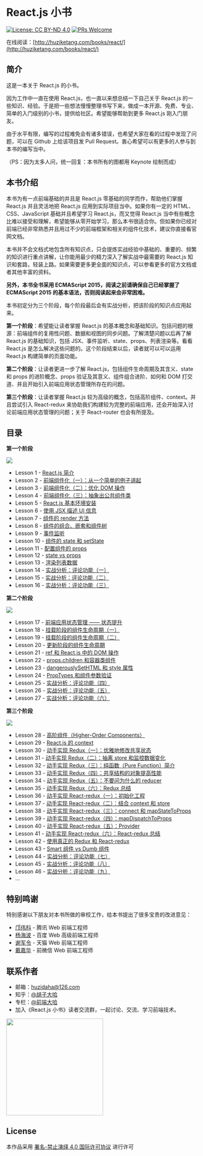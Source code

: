 # React.js 小书
[![License: CC BY-ND 4.0](https://img.shields.io/badge/License-CC%20BY--ND%204.0-blue.svg)](https://creativecommons.org/licenses/by-nd/4.0/legalcode)
[![PRs Welcome](https://img.shields.io/badge/PRs-welcome-brightgreen.svg)](CONTRIBUTING.md)

在线阅读：[http://huziketang.com/books/react/](http://huziketang.com/books/react/)

## 简介
这是一本关于 React.js 的小书。

因为工作中一直在使用 React.js，也一直以来想总结一下自己关于 React.js 的一些知识、经验。于是把一些想法慢慢整理书写下来，做成一本开源、免费、专业、简单的入门级别的小书，提供给社区。希望能够帮助到更多 React.js 刚入门朋友。

由于水平有限，编写的过程难免会有诸多错误，也希望大家在看的过程中发现了问题，可以在 Github 上给该项目发 Pull Request。衷心希望可以有更多的人参与到本书的编写当中。

（PS：因为太多人问，统一回复：本书所有的图都用 Keynote 绘制而成）

## 本书介绍

本书为有一点前端基础的并且是 React.js 零基础的同学而作，帮助他们掌握 React.js 并且灵活地把 React.js 应用到实际项目当中。如果你有一定的 HTML、CSS、JavaScript 基础并且希望学习 React.js，而又觉得 React.js 当中有些概念比难以接受和理解，希望能够从零开始学习，那么本书很适合你。但如果你已经对前端已经非常熟悉并且用过不少的前端框架和相关的组件化技术，建议你直接看官网文档。

本书并不会文档式地包含所有知识点，只会提炼实战经验中基础的、重要的、频繁的知识进行重点讲解，让你能用最少的精力深入了解实战中最需要的 React.js 知识和套路，轻装上路。如果需要更多更全面的知识点，可以参看更多的官方文档或者其他丰富的资料。

**另外，本书全书采用 ECMAScript 2015，阅读之前请确保自己已经掌握了 ECMAScript 2015 的基本语法，否则阅读起来会非常困难。**

本书初定分为三个阶段，每个阶段最后会有实战分析，把该阶段的知识点应用起来。

**第一个阶段**：希望能让读者掌握 React.js 的基本概念和基础知识。包括问题的根源：前端组件的复用性问题、数据和视图的同步问题。了解清楚问题以后再了解 React.js 的基础知识，包括 JSX、事件监听、state、props、列表渲染等。看看 React.js 是怎么解决这些问题的。这个阶段结束以后，读者就可以可以运用 React.js 构建简单的页面功能。

**第二个阶段**：让读者更进一步了解 React.js，包括组件生命周期及其含义、state 和 props 的进阶概念、props 验证及其意义、组件组合进阶、如何和 DOM 打交道、并且开始引入前端应用状态管理所存在的问题。

**第三个阶段**：让读者掌握 React.js 较为高级的概念，包括高阶组件、context。并且尝试引入 React-redux 来协助我们构建较为完整的前端应用，还会开始深入讨论前端应用状态管理的问题；关于 React-router 也会有所提及。

## 目录

**第一个阶段**

![](https://img.shields.io/badge/已完成-100%25-brightgreen.svg)

* Lesson 1 - [React.js 简介](http://huziketang.com/books/react/lesson1)
* Lesson 2 - [前端组件化（一）：从一个简单的例子讲起](http://huziketang.com/books/react/lesson2)
* Lesson 3 - [前端组件化（二）：优化 DOM 操作](http://huziketang.com/books/react/lesson3)
* Lesson 4 - [前端组件化（三）：抽象出公共组件类](http://huziketang.com/books/react/lesson4)
* Lesson 5 - [React.js 基本环境安装](http://huziketang.com/books/react/lesson5)
* Lesson 6 - [使用 JSX 描述 UI 信息](http://huziketang.com/books/react/lesson6)
* Lesson 7 - [组件的 render 方法](http://huziketang.com/books/react/lesson7)
* Lesson 8 - [组件的组合、嵌套和组件树](http://huziketang.com/books/react/lesson8)
* Lesson 9 - [事件监听](http://huziketang.com/books/react/lesson9)
* Lesson 10 - [组件的 state 和 setState](http://huziketang.com/books/react/lesson10)
* Lesson 11 - [配置组件的 props](http://huziketang.com/books/react/lesson11)
* Lesson 12 - [state vs props](http://huziketang.com/books/react/lesson12)
* Lesson 13 - [渲染列表数据](http://huziketang.com/books/react/lesson13)
* Lesson 14 - [实战分析：评论功能（一）](http://huziketang.com/books/react/lesson14)
* Lesson 15 - [实战分析：评论功能（二）](http://huziketang.com/books/react/lesson15)
* Lesson 16 - [实战分析：评论功能（三）](http://huziketang.com/books/react/lesson16)

**第二个阶段**

![](https://img.shields.io/badge/已完成-100%25-brightgreen.svg)

* Lesson 17 - [前端应用状态管理 —— 状态提升](http://huziketang.com/books/react/lesson17)
* Lesson 18 - [挂载阶段的组件生命周期（一）](http://huziketang.com/books/react/lesson18)
* Lesson 19 - [挂载阶段的组件生命周期（二）](http://huziketang.com/books/react/lesson19)
* Lesson 20 - [更新阶段的组件生命周期](http://huziketang.com/books/react/lesson20)
* Lesson 21 - [ref 和 React.js 中的 DOM 操作](http://huziketang.com/books/react/lesson21)
* Lesson 22 - [props.children 和容器类组件](http://huziketang.com/books/react/lesson22)
* Lesson 23 - [dangerouslySetHTML 和 style 属性](http://huziketang.com/books/react/lesson23)
* Lesson 24 - [PropTypes 和组件参数验证](http://huziketang.com/books/react/lesson24)
* Lesson 25 - [实战分析：评论功能（四）](http://huziketang.com/books/react/lesson25)
* Lesson 26 - [实战分析：评论功能（五）](http://huziketang.com/books/react/lesson26)
* Lesson 27 - [实战分析：评论功能（六）](http://huziketang.com/books/react/lesson27)

**第三个阶段**

![](https://img.shields.io/badge/已完成-90%25-brightgreen.svg)

* Lesson 28 - [高阶组件（Higher-Order Components）](http://huziketang.com/books/react/lesson28)
* Lesson 29 - [React.js 的 context](http://huziketang.com/books/react/lesson29)
* Lesson 30 - [动手实现 Redux（一）：优雅地修改共享状态](http://huziketang.com/books/react/lesson30)
* Lesson 31 - [动手实现 Redux（二）：抽离 store 和监控数据变化](http://huziketang.com/books/react/lesson31)
* Lesson 32 - [动手实现 Redux（三）：纯函数（Pure Function）简介](http://huziketang.com/books/react/lesson32)
* Lesson 33 - [动手实现 Redux（四）：共享结构的对象提高性能](http://huziketang.com/books/react/lesson33)
* Lesson 34 - [动手实现 Redux（五）：不要问为什么的 reducer](http://huziketang.com/books/react/lesson34)
* Lesson 35 - [动手实现 Redux（六）：Redux 总结](http://huziketang.com/books/react/lesson35)
* Lesson 36 - [动手实现 React-redux（一）：初始化工程](http://huziketang.com/books/react/lesson36)
* Lesson 37 - [动手实现 React-redux（二）：结合 context 和 store](http://huziketang.com/books/react/lesson37)
* Lesson 38 - [动手实现 React-redux（三）：connect 和 mapStateToProps](http://huziketang.com/books/react/lesson38)
* Lesson 39 - [动手实现 React-redux（四）：mapDispatchToProps](http://huziketang.com/books/react/lesson39)
* Lesson 40 - [动手实现 React-redux（五）：Provider](http://huziketang.com/books/react/lesson40)
* Lesson 41 - [动手实现 React-redux（六）：React-redux 总结](http://huziketang.com/books/react/lesson41)
* Lesson 42 - [使用真正的 Redux 和 React-redux](http://huziketang.com/books/react/lesson42)
* Lesson 43 - [Smart 组件 vs Dumb 组件](http://huziketang.com/books/react/lesson43)
* Lesson 44 - [实战分析：评论功能（七）](http://huziketang.com/books/react/lesson44)
* Lesson 45 - [实战分析：评论功能（八）](http://huziketang.com/books/react/lesson45)
* Lesson 46 - [实战分析：评论功能（九）](http://huziketang.com/books/react/lesson46)
* ...

## 特别鸣谢

特别感谢以下朋友对本书所做的审校工作，给本书提出了很多宝贵的改进意见：

* [邝伟科](https://github.com/kuangwk/) - 腾讯 Web 前端工程师
* [杨海波](https://github.com/hipoyang/) - 百度 Web 高级前端工程师
* [谢军令](https://github.com/brucexiejunling/) - 天猫 Web 前端工程师
* [戴嘉华](https://github.com/livoras/) - 前微信 Web 前端工程师

## 联系作者

* 邮箱：huzidaha@126.com
* 知乎：[@胡子大哈](https://www.zhihu.com/people/hu-zi-da-ha)
* 专栏：[@前端大哈](https://zhuanlan.zhihu.com/qianduandaha)
* 加入《React.js 小书》读者交流群，一起讨论、交流、学习前端技术。

<img width='256px' src='http://huzidaha.github.io/static/assets/img/wechat-user.jpeg' />


## License

本作品采用 [署名-禁止演绎 4.0 国际许可协议](https://creativecommons.org/licenses/by-nd/4.0/legalcode) 进行许可

